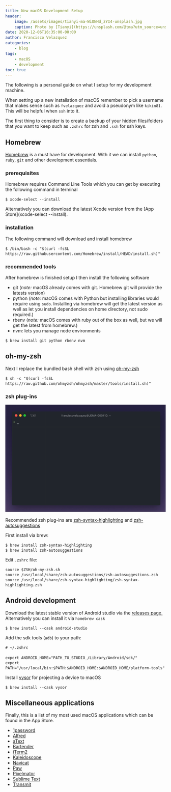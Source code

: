 ```yaml
---
title: New macOS Development Setup
header:
    image: /assets/images/tianyi-ma-WiONHd_zYI4-unsplash.jpg
    caption: Photo by [Tianyi](https://unsplash.com/@tma?utm_source=unsplash&amp;utm_medium=referral&amp;utm_content=creditCopyText) on [Unsplash](https://unsplash.com/s/photos/macbook?utm_source=unsplash&amp;utm_medium=referral&amp;utm_content=creditCopyText)
date: 2020-12-06T16:35:00-00:00
author: Francisco Velazquez
categories:
    - blog
tags:
    - macOS
    - development
toc: true
---
```


The following is a personal guide on what I setup for my development machine.

When setting up a new installation of macOS remember to pick a username that makes sense such as `fvelazquez` and avoid a pseudonym like `kikin81`. This will be helpful when `ssh` into it.

The first thing to consider is to create a backup of your hidden files/folders that you want to keep such as `.zshrc` for zsh and `.ssh` for ssh keys.

## Homebrew

[Homebrew](https://docs.brew.sh/Installation) is a must have for development. With it we can install `python`, `ruby`, `git` and other development essentials.

### prerequisites

Homebrew requires Command Line Tools which you can get by executing the following command in terminal

```
$ xcode-select --install
```

Alternatively you can download the latest Xcode version from the [App Store](xcode-select --install).

### installation

The following command will download and install homebrew

```
$ /bin/bash -c "$(curl -fsSL https://raw.githubusercontent.com/Homebrew/install/HEAD/install.sh)"

```

### recommended tools

After homebrew is finished setup I then install the following software

* git (_note:_ macOS already comes with git. Homebrew git will provide the latests version)
* python (_note:_ macOS comes with Python but installing libraries would require using `sudo`. Installing via homebrew will get the latest version as well as let you install dependencies on home directory, not sudo required.)
* rbenv (_note:_ macOS comes with ruby out of the box as well, but we will get the latest from homebrew.)
* nvm: lets you manage node environments

```
$ brew install git python rbenv nvm
```

## oh-my-zsh

Next I replace the bundled bash shell with zsh using [oh-my-zsh](https://ohmyz.sh/)

```
$ sh -c "$(curl -fsSL https://raw.github.com/ohmyzsh/ohmyzsh/master/tools/install.sh)"
```

### zsh plug-ins

<p align="center">
  <img alt="Zsh with auto complete" src="/assets/images/iterm.gif" width="980px">
</p>

Recommended zsh plug-ins are [zsh-syntax-highlighting](https://github.com/zsh-users/zsh-syntax-highlighting) and [zsh-autosuggestions](https://github.com/zsh-users/zsh-autosuggestions)

First install via brew:

```
$ brew install zsh-syntax-highlighting
$ brew install zsh-autosuggestions
```

Edit `.zshrc` file:

```
source $ZSH/oh-my-zsh.sh
source /usr/local/share/zsh-autosuggestions/zsh-autosuggestions.zsh
source /usr/local/share/zsh-syntax-highlighting/zsh-syntax-highlighting.zsh
```

## Android development

Download the latest stable version of Android studio via the [releases page.](https://developer.android.com/studio/releases)
Alternatively you can install it via `homebrew cask`

```
$ brew install --cask android-studio
```

Add the sdk tools (`adb`) to your path:
```
# ~/.zshrc

export ANDROID_HOME="PATH_TO_STUDIO_/Library/Android/sdk/"
export PATH="/usr/local/bin:$PATH:$ANDROID_HOME:$ANDROID_HOME/platform-tools"
```

Install [vysor](https://www.vysor.io/) for projecting a device to macOS

```
$ brew install --cask vysor
```

## Miscellaneous applications

Finally, this is a list of my most used macOS applications which can be found in the App Store.

* [1password](https://apps.apple.com/us/app/1password-7-password-manager/id1333542190?mt=12)
* [Alfred](https://www.alfredapp.com/)
* [aText](https://www.trankynam.com/atext/)
* [Bartender](https://www.macbartender.com/)
* [iTerm2](https://iterm2.com/)
* [Kaleidoscope](https://kaleidoscope.app/)
* [Navicat](https://www.navicat.com/en/download/navicat-premium)
* [Paw](https://paw.cloud/)
* [Pixelmator](https://www.pixelmator.com/pro/)
* [Sublime Text](https://www.sublimetext.com/)
* [Transmit](https://panic.com/transmit/)


